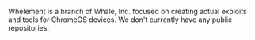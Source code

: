 Whelement is a branch of Whale, Inc. focused on creating actual exploits and tools for ChromeOS devices. We don't currently have any public repositories.
